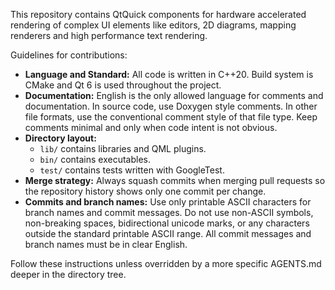This repository contains QtQuick components for hardware accelerated rendering of complex UI elements like editors, 2D diagrams, mapping renderers and high performance text rendering.

Guidelines for contributions:

- **Language and Standard:** All code is written in C++20. Build system is CMake and Qt 6 is used throughout the project.
- **Documentation:** English is the only allowed language for comments and documentation. In source code, use Doxygen style comments. In other file formats, use the conventional comment style of that file type. Keep comments minimal and only when code intent is not obvious.
- **Directory layout:**
  - `lib/` contains libraries and QML plugins.
  - `bin/` contains executables.
  - `test/` contains tests written with GoogleTest.
- **Merge strategy:** Always squash commits when merging pull requests so the repository history shows only one commit per change.
- **Commits and branch names:** Use only printable ASCII characters for branch names and commit messages. Do not use non-ASCII symbols, non-breaking spaces, bidirectional unicode marks, or any characters outside the standard printable ASCII range. All commit messages and branch names must be in clear English.

Follow these instructions unless overridden by a more specific AGENTS.md deeper in the directory tree.
